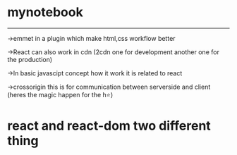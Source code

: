 # mynotebook



***********************
->emmet in a plugin which make html,css workflow better

->React can also work in cdn (2cdn one for development another one for the production)

->In basic javascipt concept how it work it is related to react

->crossorigin this is for communication between serverside and client (heres the magic happen for the h⭐)

<h1> react and react-dom two different thing  </h1>


       
       


